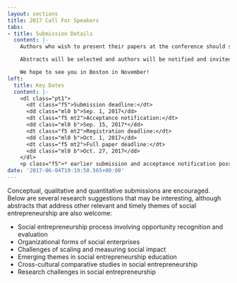 ```yaml
---
layout: sections
title: 2017 Call For Speakers
tabs:
- title: Submission Details
  content: |-
    Authors who wish to present their papers at the conference should submit electronically a three-page abstract (double-spaced, times new roman font, size 12) by Friday, **September 1st, 2017** to the conference co-Directors Dr. Jill Kickul, Professor of Clinical Entrepreneurship and Research Director, Brittingham Social Enterprise Lab at University of Southern California, and Dr. Sophie Bacq, Assistant Professor of Entrepreneurship & Innovation at Northeastern University at this address: <s.bacq@northeastern.edu> .

    Abstracts will be selected and authors will be notified and invited by __September 15th, 2017__. A full paper will be due on Friday __October 27th, 2017__.

    We hope to see you in Boston in November!
left:
  title: Key Dates
  content: |-
    <dl class="pt1">
      <dt class="f5">Submission deadline:</dt>
      <dd class="ml0 b">Sep. 1, 2017</dd>
      <dt class="f5 mt2">Acceptance notification:</dt>
      <dd class="ml0 b">Sep. 15, 2017*</dd>
      <dt class="f5 mt2">Registration deadline:</dt>
      <dd class="ml0 b">Oct. 1, 2017</dd>
      <dt class="f5 mt2">Full paper deadline:</dt>
      <dd class="ml0 b">Oct. 27, 2017</dd>
    </dl>
    <p class="f5">* earlier submission and acceptance notification possible</p>
date: '2017-06-04T19:19:50.565+00:00'
---
```

Conceptual, qualitative and quantitative submissions are encouraged. Below are several research suggestions that may be interesting, although abstracts that address other relevant and timely themes of social entrepreneurship are also welcome:

-   Social entrepreneurship process involving opportunity recognition and evaluation
-   Organizational forms of social enterprises
-   Challenges of scaling and measuring social impact
-   Emerging themes in social entrepreneurship education
-   Cross-cultural comparative studies in social entrepreneurship
-   Research challenges in social entrepreneurship
